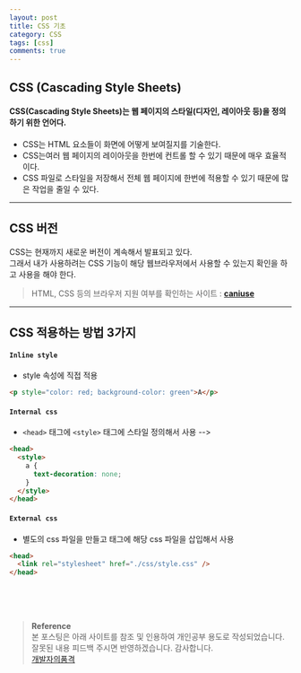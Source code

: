 ```yaml
---
layout: post
title: CSS 기초
category: CSS
tags: [css]
comments: true
---
```


## CSS (Cascading Style Sheets)

#### CSS(Cascading Style Sheets)는 웹 페이지의 스타일(디자인, 레이아웃 등)을 정의하기 위한 언어다.

- CSS는 HTML 요소들이 화면에 어떻게 보여질지를 기술한다.
- CSS는여러 웹 페이지의 레이아웃을 한번에 컨트롤 할 수 있기 때문에 매우 효율적이다.
- CSS 파일로 스타일을 저장해서 전체 웹 페이지에 한번에 적용할 수 있기 때문에 많은 작업을 줄일 수 있다.

---

## CSS 버전

CSS는 현재까지 새로운 버전이 계속해서 발표되고 있다.  
그래서 내가 사용하려는 CSS 기능이 해당 웹브라우저에서 사용할 수 있는지 확인을 하고 사용을 해야 한다.

> HTML, CSS 등의 브라우저 지원 여부를 확인하는 사이트 : [**caniuse**](https://caniuse.com/)

---

## CSS 적용하는 방법 3가지

#### `Inline style`

- style 속성에 직접 적용

```html
<p style="color: red; background-color: green">A</p>
```

#### `Internal css`

- `<head>` 태그에 `<style>` 태그에 스타일 정의해서 사용 -->

```html
<head>
  <style>
    a {
      text-decoration: none;
    }
  </style>
</head>
```

#### `External css`

- 별도의 css 파일을 만들고 <head> 태그에 해당 css 파일을 삽입해서 사용

```html
<head>
  <link rel="stylesheet" href="./css/style.css" />
</head>
```

<br>
<br>
<br>

> **Reference**  
> 본 포스팅은 아래 사이트를 참조 및 인용하여 개인공부 용도로 작성되었습니다.  
> 잘못된 내용 피드백 주시면 반영하겠습니다. 감사합니다.  
> [개발자의품격](https://www.youtube.com/c/개발자의품격)
